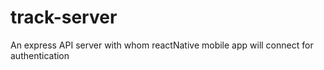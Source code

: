 # track-server
An express API server with whom reactNative mobile app will connect for authentication
